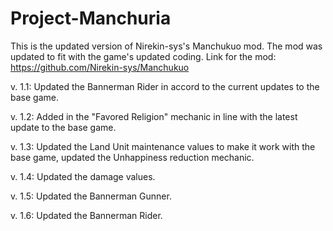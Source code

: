 # Project-Manchuria
This is the updated version of Nirekin-sys's Manchukuo mod. The mod was updated to fit with the game's updated coding. 
Link for the mod: https://github.com/Nirekin-sys/Manchukuo

v. 1.1: Updated the Bannerman Rider in accord to the current updates to the base game.

v. 1.2: Added in the "Favored Religion" mechanic in line with the latest update to the base game.

v. 1.3: Updated the Land Unit maintenance values to make it work with the base game, updated the Unhappiness reduction mechanic.

v. 1.4: Updated the damage values.

v. 1.5: Updated the Bannerman Gunner.

v. 1.6: Updated the Bannerman Rider.
